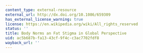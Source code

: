 ```yaml
---
content_type: external-resource
external_url: http://dx.doi.org/10.1086/659309
has_external_license_warning: true
license: https://en.wikipedia.org/wiki/All_rights_reserved
status: ''
title: Body Norms an Fat Stigma in Global Perspective
uid: ac5b687b-fa13-43cf-9f4c-c3ac7702fdf8
wayback_url: ''
---
```

